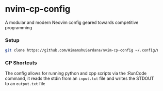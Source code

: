 # nvim-cp-config
A modular and modern Neovim config geared towards competitive programming 

### Setup
```bash
git clone https://github.com/HimanshuSardana/nvim-cp-config ~/.config/nvim
```

### CP Shortcuts
The config allows for running python and cpp scripts via the :RunCode command, it reads the stdin from an `input.txt` file and writes the STDOUT to an `output.txt` file
